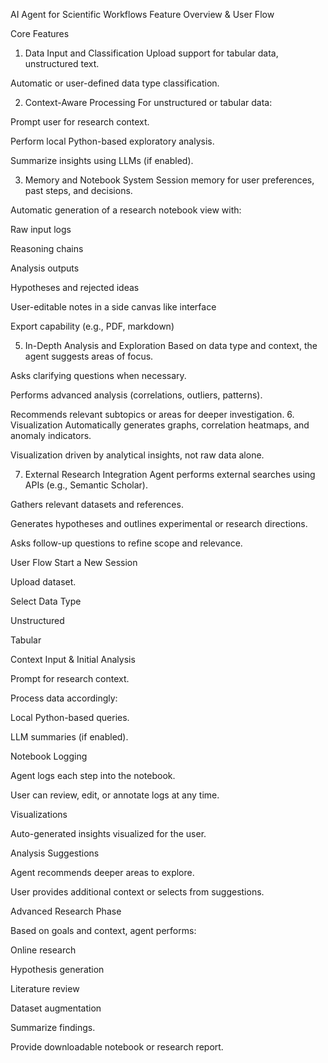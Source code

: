 AI Agent for Scientific Workflows
Feature Overview & User Flow

Core Features
1. Data Input and Classification
Upload support for tabular data, unstructured text.

Automatic or user-defined data type classification.

2. Context-Aware Processing
For unstructured or tabular data:

Prompt user for research context.

Perform local Python-based exploratory analysis.

Summarize insights using LLMs (if enabled).


3. Memory and Notebook System
Session memory for user preferences, past steps, and decisions.

Automatic generation of a research notebook view with:

Raw input logs

Reasoning chains

Analysis outputs

Hypotheses and rejected ideas

User-editable notes in  a side canvas like interface

Export capability (e.g., PDF, markdown)



5. In-Depth Analysis and Exploration
Based on data type and context, the agent suggests areas of focus.

Asks clarifying questions when necessary.

Performs advanced analysis (correlations, outliers, patterns).

Recommends relevant subtopics or areas for deeper investigation.
6. Visualization
Automatically generates graphs, correlation heatmaps, and anomaly indicators.

Visualization driven by analytical insights, not raw data alone.

7. External Research Integration
Agent performs external searches using APIs (e.g., Semantic Scholar).

Gathers relevant datasets and references.

Generates hypotheses and outlines experimental or research directions.

Asks follow-up questions to refine scope and relevance.




User Flow
Start a New Session

Upload dataset.



Select Data Type

Unstructured

Tabular


Context Input & Initial Analysis

Prompt for research context.

Process data accordingly:

Local Python-based queries.

LLM summaries (if enabled).


Notebook Logging

Agent logs each step into the notebook.

User can review, edit, or annotate logs at any time.

Visualizations

Auto-generated insights visualized for the user.

Analysis Suggestions

Agent recommends deeper areas to explore.

User provides additional context or selects from suggestions.

Advanced Research Phase

Based on goals and context, agent performs:

Online research

Hypothesis generation

Literature review

Dataset augmentation



Summarize findings.

Provide downloadable notebook or research report.


